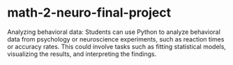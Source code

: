 # math-2-neuro-final-project
Analyzing behavioral data: Students can use Python to analyze behavioral data from psychology or neuroscience experiments, such as reaction times or accuracy rates. This could involve tasks such as fitting statistical models, visualizing the results, and interpreting the findings.
